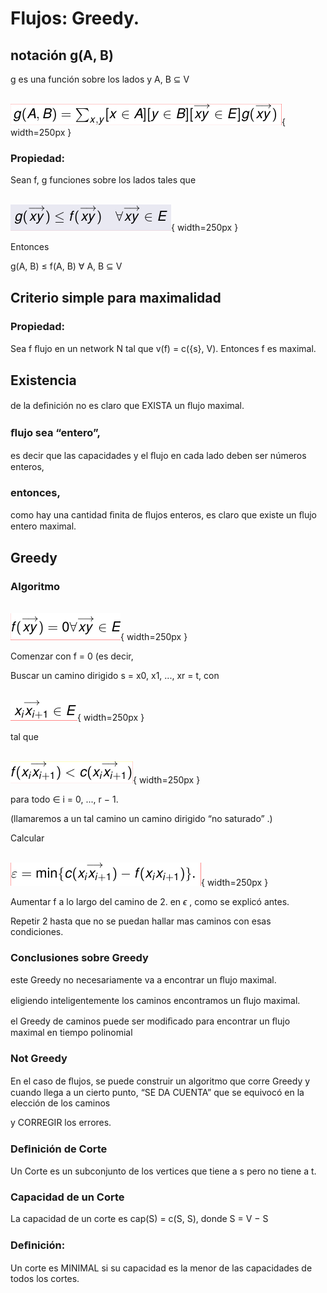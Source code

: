 # Flujos: Greedy.

## notación g(A, B)

g es una función sobre los lados y A, B  $\subseteq$  V

\
![8a](./imgs/04_Flujos2Greedy_2023_v2/8a.png){ width=250px }


### Propiedad:

Sean f, g funciones sobre los lados tales que

\
![8b](./imgs/04_Flujos2Greedy_2023_v2/8b.png){ width=250px }

Entonces

g(A, B)  $\leq$  f(A, B)  $\forall$ A, B  $\subseteq$  V


## Criterio simple para maximalidad


### Propiedad:

Sea f ﬂujo en un network N tal que v(f) = c({s}, V). Entonces f es maximal.


## Existencia

de la deﬁnición no es claro que EXISTA un ﬂujo maximal.


### ﬂujo sea “entero”,
es decir que las capacidades y el ﬂujo en cada lado deben ser números enteros,


### entonces,
como hay una cantidad ﬁnita de ﬂujos enteros, es claro que existe un ﬂujo entero maximal.


## Greedy


### Algoritmo

\
![21a](./imgs/04_Flujos2Greedy_2023_v2/21a.png){ width=250px }

Comenzar con f = 0 (es decir,

Buscar un camino dirigido s = x0, x1, ..., xr = t, con

\
![21b](./imgs/04_Flujos2Greedy_2023_v2/21b.png){ width=250px }

tal que

\
![21c](./imgs/04_Flujos2Greedy_2023_v2/21c.png){ width=250px }

para todo
 $\in$  i = 0, ..., r  $-$  1.

(llamaremos a un tal camino un camino dirigido “no saturado” .)

Calcular

\
![21d](./imgs/04_Flujos2Greedy_2023_v2/21d.png){ width=250px }

Aumentar f a lo largo del camino de 2. en  $\epsilon$ , como se explicó antes.

Repetir 2 hasta que no se puedan hallar mas caminos con esas condiciones.


### Conclusiones sobre Greedy

este Greedy no necesariamente va a encontrar un ﬂujo maximal.

eligiendo inteligentemente los caminos encontramos un ﬂujo maximal.

el Greedy de caminos puede ser modiﬁcado para encontrar un ﬂujo maximal en tiempo polinomial


### Not Greedy

En el caso de ﬂujos, se puede construir un algoritmo que corre Greedy y cuando llega a un cierto punto, “SE DA CUENTA” que se equivocó en la elección de los caminos

y CORREGIR los errores.


### Deﬁnición de Corte

Un Corte es un subconjunto de los vertices que tiene a s pero no tiene a t.


### Capacidad de un Corte

La capacidad de un corte es cap(S) = c(S, S), donde S = V  $-$  S


### Deﬁnición:
Un corte es MINIMAL si su capacidad es la menor de las capacidades de todos los cortes.